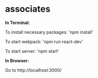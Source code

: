 # associates

__In Terminal:__

To install necessary packages: 'npm install'

To start webpack: 'npm run react-dev'

To start server: 'npm start'

__In Browser:__

Go to http://localhost:3000/
